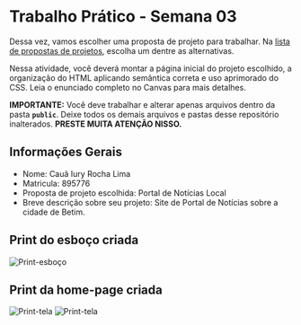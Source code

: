 # Trabalho Prático - Semana 03

Dessa vez, vamos escolher uma proposta de projeto para trabalhar. Na [lista de propostas de projetos](propostas-projetos.md), escolha um dentre as alternativas.

Nessa atividade, você deverá montar a página inicial do projeto escolhido, a organização do HTML aplicando semântica correta e uso aprimorado do CSS. Leia o enunciado completo no Canvas para mais detalhes.

**IMPORTANTE:** Você deve trabalhar e alterar apenas arquivos dentro da pasta **`public`**. Deixe todos os demais arquivos e pastas desse repositório inalterados. **PRESTE MUITA ATENÇÃO NISSO.**

## Informações Gerais

- Nome: Cauã Iury Rocha Lima
- Matricula: 895776
- Proposta de projeto escolhida: Portal de Notícias Local
- Breve descrição sobre seu projeto: Site de Portal de Notícias sobre a cidade de Betim.


## Print do esboço criada

![Print-esboço](Escoco-inicial.png) 


## Print da home-page criada

![Print-tela](Print-1.png)
![Print-tela](Print-2.png)